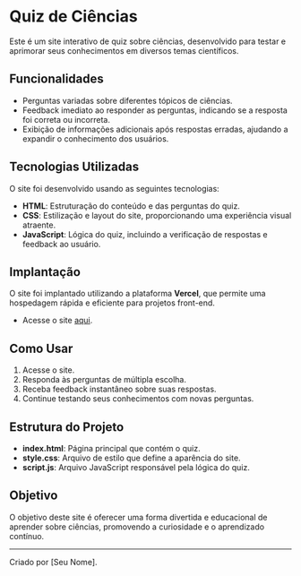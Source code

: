 # Quiz de Ciências

Este é um site interativo de quiz sobre ciências, desenvolvido para testar e aprimorar seus conhecimentos em diversos temas científicos.

## Funcionalidades

- Perguntas variadas sobre diferentes tópicos de ciências.
- Feedback imediato ao responder as perguntas, indicando se a resposta foi correta ou incorreta.
- Exibição de informações adicionais após respostas erradas, ajudando a expandir o conhecimento dos usuários.

## Tecnologias Utilizadas

O site foi desenvolvido usando as seguintes tecnologias:

- **HTML**: Estruturação do conteúdo e das perguntas do quiz.
- **CSS**: Estilização e layout do site, proporcionando uma experiência visual atraente.
- **JavaScript**: Lógica do quiz, incluindo a verificação de respostas e feedback ao usuário.

## Implantação

O site foi implantado utilizando a plataforma **Vercel**, que permite uma hospedagem rápida e eficiente para projetos front-end.

- Acesse o site [aqui](https://seu-projeto-vercel.vercel.app).

## Como Usar

1. Acesse o site.
2. Responda às perguntas de múltipla escolha.
3. Receba feedback instantâneo sobre suas respostas.
4. Continue testando seus conhecimentos com novas perguntas.

## Estrutura do Projeto

- **index.html**: Página principal que contém o quiz.
- **style.css**: Arquivo de estilo que define a aparência do site.
- **script.js**: Arquivo JavaScript responsável pela lógica do quiz.

## Objetivo

O objetivo deste site é oferecer uma forma divertida e educacional de aprender sobre ciências, promovendo a curiosidade e o aprendizado contínuo.

---

Criado por [Seu Nome].
